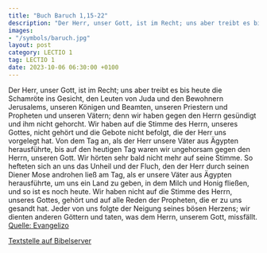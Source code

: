 ```yaml
---
title: "Buch Baruch 1,15-22"
description: "Der Herr, unser Gott, ist im Recht; uns aber treibt es bis heute die Schamröte ins Gesicht, den Leuten von Juda und den Bewohnern Jerusalems, unseren Königen und Beamten, unseren Priestern und Propheten und unseren Vätern; denn wir haben gegen den Herrn gesündigt und ihm nicht ge...."
images:
- "/symbols/baruch.jpg"
layout: post
category: LECTIO 1
tag: LECTIO 1
date: 2023-10-06 06:30:00 +0100
---
```

Der Herr, unser Gott, ist im Recht; uns aber treibt es bis heute die Schamröte ins Gesicht, den Leuten von Juda und den Bewohnern Jerusalems,
unseren Königen und Beamten, unseren Priestern und Propheten und unseren Vätern;
denn wir haben gegen den Herrn gesündigt
und ihm nicht gehorcht.<!--more--> Wir haben auf die Stimme des Herrn, unseres Gottes, nicht gehört und die Gebote nicht befolgt, die der Herr uns vorgelegt hat.
Von dem Tag an, als der Herr unsere Väter aus Ägypten herausführte, bis auf den heutigen Tag waren wir ungehorsam gegen den Herrn, unseren Gott. Wir hörten sehr bald nicht mehr auf seine Stimme.
So hefteten sich an uns das Unheil und der Fluch, den der Herr durch seinen Diener Mose androhen ließ am Tag, als er unsere Väter aus Ägypten herausführte, um uns ein Land zu geben, in dem Milch und Honig fließen, und so ist es noch heute.
Wir haben nicht auf die Stimme des Herrn, unseres Gottes, gehört und auf alle Reden der Propheten, die er zu uns gesandt hat.
Jeder von uns folgte der Neigung seines bösen Herzens; wir dienten anderen Göttern und taten, was dem Herrn, unserem Gott, missfällt.<br>
[Quelle: Evangelizo](https://evangeliumtagfuertag.org/DE/gospel)

[Textstelle auf Bibelserver](https://www.bibleserver.com/EU/Baruch1,15-22)
